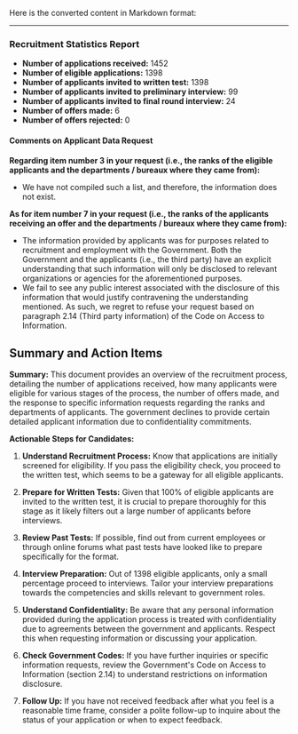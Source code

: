 Here is the converted content in Markdown format:

---

### Recruitment Statistics Report

- **Number of applications received:** 1452
- **Number of eligible applications:** 1398
- **Number of applicants invited to written test:** 1398
- **Number of applicants invited to preliminary interview:** 99
- **Number of applicants invited to final round interview:** 24
- **Number of offers made:** 6
- **Number of offers rejected:** 0

#### Comments on Applicant Data Request

**Regarding item number 3 in your request (i.e., the ranks of the eligible applicants and the departments / bureaux where they came from):**
- We have not compiled such a list, and therefore, the information does not exist.

**As for item number 7 in your request (i.e., the ranks of the applicants receiving an offer and the departments / bureaux where they came from):**
- The information provided by applicants was for purposes related to recruitment and employment with the Government. Both the Government and the applicants (i.e., the third party) have an explicit understanding that such information will only be disclosed to relevant organizations or agencies for the aforementioned purposes. 
- We fail to see any public interest associated with the disclosure of this information that would justify contravening the understanding mentioned. As such, we regret to refuse your request based on paragraph 2.14 (Third party information) of the Code on Access to Information.

## Summary and Action Items

**Summary:**
This document provides an overview of the recruitment process, detailing the number of applications received, how many applicants were eligible for various stages of the process, the number of offers made, and the response to specific information requests regarding the ranks and departments of applicants. The government declines to provide certain detailed applicant information due to confidentiality commitments.

**Actionable Steps for Candidates:**

1. **Understand Recruitment Process:** Know that applications are initially screened for eligibility. If you pass the eligibility check, you proceed to the written test, which seems to be a gateway for all eligible applicants.

2. **Prepare for Written Tests:** Given that 100% of eligible applicants are invited to the written test, it is crucial to prepare thoroughly for this stage as it likely filters out a large number of applicants before interviews.

3. **Review Past Tests:** If possible, find out from current employees or through online forums what past tests have looked like to prepare specifically for the format.

4. **Interview Preparation:** Out of 1398 eligible applicants, only a small percentage proceed to interviews. Tailor your interview preparations towards the competencies and skills relevant to government roles.

5. **Understand Confidentiality:** Be aware that any personal information provided during the application process is treated with confidentiality due to agreements between the government and applicants. Respect this when requesting information or discussing your application.

6. **Check Government Codes:** If you have further inquiries or specific information requests, review the Government's Code on Access to Information (section 2.14) to understand restrictions on information disclosure. 

7. **Follow Up:** If you have not received feedback after what you feel is a reasonable time frame, consider a polite follow-up to inquire about the status of your application or when to expect feedback.